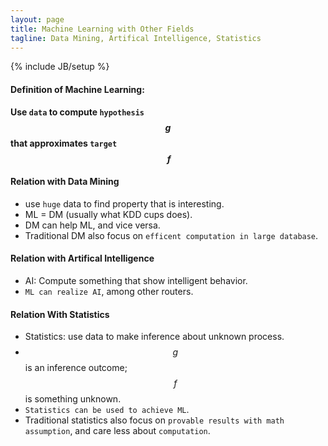 ```yaml
---
layout: page
title: Machine Learning with Other Fields
tagline: Data Mining, Artifical Intelligence, Statistics
---
```

{% include JB/setup %}

#### Definition of Machine Learning:
**Use `data` to compute `hypothesis` $$g$$ that approximates `target` $$\ f$$**

#### Relation with Data Mining
- use `huge` data to find property that is interesting.
- ML = DM (usually what KDD cups does).
- DM can help ML, and vice versa.
- Traditional DM also focus on `efficent computation in large database`.

#### Relation with Artifical Intelligence
- AI: Compute something that show intelligent behavior.
- `ML can realize AI`, among other routers.

#### Relation With Statistics
- Statistics: use data to make inference about unknown process.
- $$g$$ is an inference outcome; $$f$$ is something unknown.
- `Statistics can be used to achieve ML`.
- Traditional statistics also focus on `provable results with math assumption`, and care less about `computation`.

